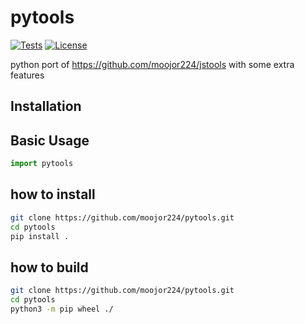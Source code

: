 # pytools

[![Tests](https://github.com/moojor224/pytools/actions/workflows/test.yml/badge.svg)](https://github.com/moojor224/pytools/actions/workflows/test.yml)
[![License](https://img.shields.io/badge/license-Apache%202.0-blue.svg)](https://github.com/moojor224/pytools/blob/main/LICENSE)

python port of https://github.com/moojor224/jstools with some extra features

## Installation

<!-- Install this library using `pip`:
```bash
pip install pytools
``` -->

## Basic Usage

```python
import pytools
```


## how to install
```bash
git clone https://github.com/moojor224/pytools.git
cd pytools
pip install .
```

## how to build
```bash
git clone https://github.com/moojor224/pytools.git
cd pytools
python3 -m pip wheel ./
```
